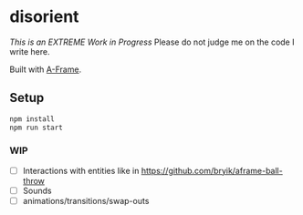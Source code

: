 # disorient

_This is an EXTREME Work in Progress_ Please do not judge me on the code I write here.

Built with [A-Frame](https://aframe.io).

## Setup

```sh
npm install
npm run start
```


### WIP 

- [ ] Interactions with entities like in https://github.com/bryik/aframe-ball-throw
- [ ] Sounds
- [ ] animations/transitions/swap-outs
